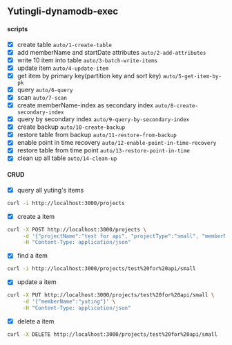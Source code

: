 ## Yutingli-dynamodb-exec
#### scripts
- [x] create table `auto/1-create-table`
- [x] add memberName and startDate attributes `auto/2-add-attributes`
- [x] write 10 item into table `auto/3-batch-write-items`
- [x] update item `auto/4-update-item`
- [x] get item by primary key(partition key and sort key) `auto/5-get-item-by-pk`
- [x] query `auto/6-query`
- [x] scan `auto/7-scan`
- [x] create memberName-index as secondary index `auto/8-create-secondary-index`
- [x] query by secondary index `auto/9-query-by-secondary-index`
- [x] create backup `auto/10-create-backup`
- [x] restore table from backup `auto/11-restore-from-backup`
- [x] enable point in time recovery `auto/12-enable-point-in-time-recovery`
- [x] restore table from time point `auto/13-restore-point-in-time`
- [x] clean up all table `auto/14-clean-up`
 
#### CRUD
- [x] query all yuting's items
```bash
curl -i http://localhost:3000/projects
```
- [x] create a item
```bash
curl -X POST http://localhost:3000/projects \
     -d '{"projectName":"test for api", "projectType":"small", "memberName":"yuting"}' \
     -H "Content-Type: application/json"
```
- [x] find a item
```bash
curl -i http://localhost:3000/projects/test%20for%20api/small 
```
- [x] update a item
```bash
curl -X PUT http://localhost:3000/projects/test%20for%20api/small \
     -d '{"memberName":"yuting"}' \
     -H "Content-Type: application/json"
```
- [x] delete a item
```bash
curl -X DELETE http://localhost:3000/projects/test%20for%20api/small
```
